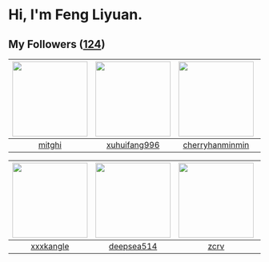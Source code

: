 # Hi, I'm Feng Liyuan.

## My Followers ([124](https://github.com/SunRunAway?tab=followers))

| <img src="https://avatars.githubusercontent.com/u/55898975?v=4" width="150" height="150" /> | <img src="https://avatars.githubusercontent.com/u/50138288?v=4" width="150" height="150" /> | <img src="https://avatars.githubusercontent.com/u/83270523?v=4" width="150" height="150" /> | <img src="https://avatars.githubusercontent.com/u/201035141?v=4" width="150" height="150" /> |
| :-----------------------------------------------------------------------------------------: | :-----------------------------------------------------------------------------------------: | :-----------------------------------------------------------------------------------------: | :------------------------------------------------------------------------------------------: |
|                             [mitghi](https://github.com/mitghi)                             |                       [xuhuifang996](https://github.com/xuhuifang996)                       |                    [cherryhanminmin](https://github.com/cherryhanminmin)                    |                        [max-chen-max](https://github.com/max-chen-max)                       |

| <img src="https://avatars.githubusercontent.com/u/88874211?v=4" width="150" height="150" /> | <img src="https://avatars.githubusercontent.com/u/74522790?v=4" width="150" height="150" /> | <img src="https://avatars.githubusercontent.com/u/119645983?v=4" width="150" height="150" /> | <img src="https://avatars.githubusercontent.com/u/71307974?v=4" width="150" height="150" /> |
| :-----------------------------------------------------------------------------------------: | :-----------------------------------------------------------------------------------------: | :------------------------------------------------------------------------------------------: | :-----------------------------------------------------------------------------------------: |
|                          [xxxkangle](https://github.com/xxxkangle)                          |                         [deepsea514](https://github.com/deepsea514)                         |                                [zcrv](https://github.com/zcrv)                               |                       [StevenJokess](https://github.com/StevenJokess)                       |